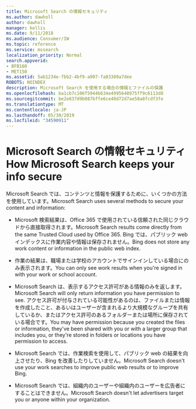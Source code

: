 ```yaml
---
title: Microsoft Search の情報セキュリティ
ms.author: dawholl
author: dawholl
manager: kellis
ms.date: 9/11/2018
ms.audience: Consumer/IW
ms.topic: reference
ms.service: mssearch
localization_priority: Normal
search.appverid:
- BFB160
- MET150
ms.assetid: 5ab1234e-fbb2-4bf9-a907-fa83389a7dee
ROBOTS: NOINDEX
description: Microsoft Search を使用する場合の情報とファイルの保護
ms.openlocfilehash: ba1cb7c106f5944b634e4995648975ff9c6113d8
ms.sourcegitcommit: be2e837d9b087bffe6ce40d72d7ae58a8fcdf3fe
ms.translationtype: MT
ms.contentlocale: ja-JP
ms.lasthandoff: 05/30/2019
ms.locfileid: "34590911"
---
```

# <a name="how-microsoft-search-keeps-your-info-secure"></a><span data-ttu-id="9a161-103">Microsoft Search の情報セキュリティ</span><span class="sxs-lookup"><span data-stu-id="9a161-103">How Microsoft Search keeps your info secure</span></span>

<span data-ttu-id="9a161-104">Microsoft Search では、コンテンツと情報を保護するために、いくつかの方法を使用しています。</span><span class="sxs-lookup"><span data-stu-id="9a161-104">Microsoft Search uses several methods to secure your content and information:</span></span>
  
- <span data-ttu-id="9a161-105">Microsoft 検索結果は、Office 365 で使用されている信頼された同じクラウドから直接取得されます。</span><span class="sxs-lookup"><span data-stu-id="9a161-105">Microsoft Search results come directly from the same Trusted Cloud used by Office 365.</span></span> <span data-ttu-id="9a161-106">Bing では、パブリック web インデックスに作業内容や情報は保存されません。</span><span class="sxs-lookup"><span data-stu-id="9a161-106">Bing does not store any work content or information in the public web index.</span></span>
    
- <span data-ttu-id="9a161-107">作業の結果は、職場または学校のアカウントでサインインしている場合にのみ表示されます。</span><span class="sxs-lookup"><span data-stu-id="9a161-107">You can only see work results when you're signed in with your work or school account.</span></span>
    
- <span data-ttu-id="9a161-108">Microsoft Search は、表示するアクセス許可がある情報のみを返します。</span><span class="sxs-lookup"><span data-stu-id="9a161-108">Microsoft Search will only return information you have permission to see.</span></span> <span data-ttu-id="9a161-109">アクセス許可が付与されている可能性があるのは、ファイルまたは情報を作成したこと、あるいはユーザーが含まれるより大規模なグループを共有しているか、またはアクセス許可のあるフォルダーまたは場所に保存されている場合です。</span><span class="sxs-lookup"><span data-stu-id="9a161-109">You may have permission because you created the files or information, they've been shared with you or with a larger group that includes you, or they're stored in folders or locations you have permission to access.</span></span>
    
- <span data-ttu-id="9a161-110">Microsoft Search では、作業検索を使用して、パブリック web の結果を向上させたり、Bing を改善したりしていません。</span><span class="sxs-lookup"><span data-stu-id="9a161-110">Microsoft Search doesn't use your work searches to improve public web results or to improve Bing.</span></span>
    
- <span data-ttu-id="9a161-111">Microsoft Search では、組織内のユーザーや組織内のユーザーを広告者にすることはできません。</span><span class="sxs-lookup"><span data-stu-id="9a161-111">Microsoft Search doesn't let advertisers target you or anyone within your organization.</span></span>

  

